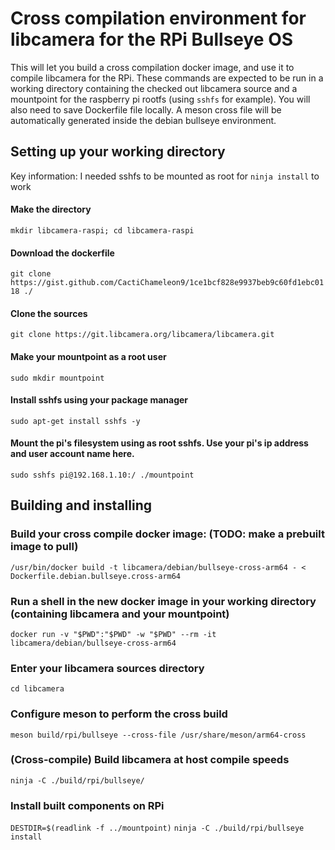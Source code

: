 # Cross compilation environment for libcamera for the RPi Bullseye OS

This will let you build a cross compilation docker image, and use it to compile libcamera for the RPi.
These commands are expected to be run in a working directory containing the checked out libcamera source and a mountpoint for the raspberry pi rootfs (using `sshfs` for example). You will also need to save Dockerfile file locally. A meson cross file will be automatically generated inside the debian bullseye environment.

## Setting up your working directory
Key information: I needed sshfs to be mounted as root for `ninja install` to work
#### Make the directory
`mkdir libcamera-raspi; cd libcamera-raspi`
#### Download the dockerfile
`git clone https://gist.github.com/CactiChameleon9/1ce1bcf828e9937beb9c60fd1ebc0118 ./`
#### Clone the sources
`git clone https://git.libcamera.org/libcamera/libcamera.git`
#### Make your mountpoint as a root user
`sudo mkdir mountpoint`
#### Install sshfs using your package manager
`sudo apt-get install sshfs -y`
#### Mount the pi's filesystem using as root sshfs. Use your pi's ip address and user account name here.
`sudo sshfs pi@192.168.1.10:/ ./mountpoint`

## Building and installing

### Build your cross compile docker image: (TODO: make a prebuilt image to pull)

`/usr/bin/docker build -t libcamera/debian/bullseye-cross-arm64 - < Dockerfile.debian.bullseye.cross-arm64`

### Run a shell in the new docker image in your working directory (containing libcamera and your mountpoint)
`docker run -v "$PWD":"$PWD" -w "$PWD" --rm -it libcamera/debian/bullseye-cross-arm64`

### Enter your libcamera sources directory
`cd libcamera`

### Configure meson to perform the cross build
`meson build/rpi/bullseye --cross-file /usr/share/meson/arm64-cross`

### (Cross-compile) Build libcamera at host compile speeds
`ninja -C ./build/rpi/bullseye/`

### Install built components on RPi
`DESTDIR=$(readlink -f ../mountpoint)`
`ninja -C ./build/rpi/bullseye install`